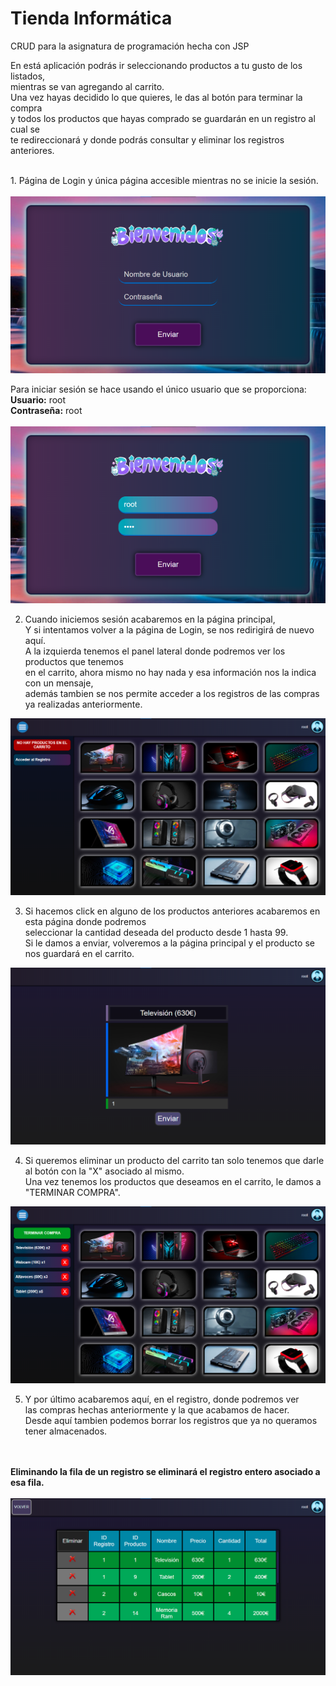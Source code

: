 # Tienda Informática
CRUD para la asignatura de programación hecha con JSP


En está aplicación podrás ir seleccionando productos a tu gusto de los listados,
<br>mientras se van agregando al carrito.
<br>Una vez hayas decidido lo que quieres, le das al botón para terminar la compra
<br>y todos los productos que hayas comprado se guardarán en un registro al cual se
<br>te redireccionará y donde podrás consultar y eliminar los registros anteriores.

<br>
1. Página de Login y única página accesible mientras no se inicie la sesión.
<br><br>
<img src="Capturas/login.png">
<br>

Para iniciar sesión se hace usando el único usuario que se proporciona:
<br><strong>Usuario:</strong>    root
<br><strong>Contraseña:</strong> root
<br><br>
<img src="Capturas/login root.png">
<br>

2. Cuando iniciemos sesión acabaremos en la página principal,
<br>Y si intentamos volver a la página de Login, se nos redirigirá de nuevo aquí.
<br>A la izquierda tenemos el panel lateral donde podremos ver los productos que tenemos
<br>en el carrito, ahora mismo no hay nada y esa información nos la indica con un mensaje,
<br>además tambien se nos permite acceder a los registros de las compras ya realizadas anteriormente.
<img src="Capturas/session sin carrito.png">
<br>

3. Si hacemos click en alguno de los productos anteriores acabaremos en esta página donde podremos
<br>seleccionar la cantidad deseada del producto desde 1 hasta 99.
<br>Si le damos a enviar, volveremos a la página principal y el producto se nos guardará en el carrito.
<img src="Capturas/agregaProducto.png">
<br>

4. Si queremos eliminar un producto del carrito tan solo tenemos que darle al botón con la "X" asociado al mismo.
<br>Una vez tenemos los productos que deseamos en el carrito, le damos a "TERMINAR COMPRA".
<img src="Capturas/session con carrito.png">
<br>

5. Y por último acabaremos aquí, en el registro, donde podremos ver
<br>las compras hechas anteriormente y la que acabamos de hacer.
<br>Desde aquí tambien podemos borrar los registros que ya no queramos
<br>tener almacenados.
<br>
<br><strong>Eliminando la fila de un registro se eliminará el registro entero asociado a esa fila.</strong>
<br><br>
<img src="Capturas/table.png">
